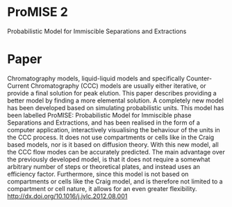# ProMISE 2
Probabilistic Model for Immiscible Separations and Extractions

# Paper
Chromatography models, liquid-liquid models and specifically Counter-Current Chromatography (CCC) models are usually either iterative, or provide a final solution for peak elution. This paper describes providing a better model by finding a more elemental solution. A completely new model has been developed based on simulating probabilistic units. This model has been labelled ProMISE: Probabilistic Model for Immiscible phase Separations and Extractions, and has been realised in the form of a computer application, interactively visualising the behaviour of the units in the CCC process. It does not use compartments or cells like in the Craig based models, nor is it based on diffusion theory. With this new model, all the CCC flow modes can be accurately predicted. The main advantage over the previously developed model, is that it does not require a somewhat arbitrary number of steps or theoretical plates, and instead uses an efficiency factor. Furthermore, since this model is not based on compartments or cells like the Craig model, and is therefore not limited to a compartment or cell nature, it allows for an even greater flexibility.
http://dx.doi.org/10.1016/j.jvlc.2012.08.001
